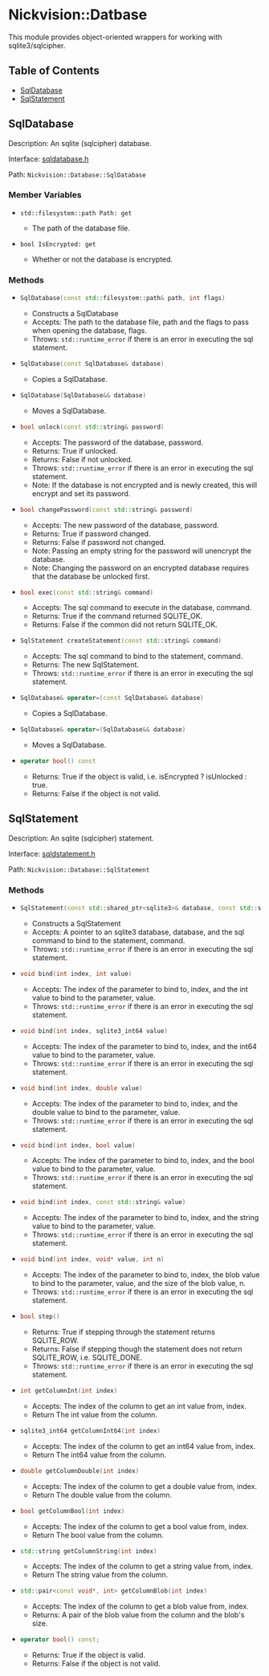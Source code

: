 # Nickvision::Datbase

This module provides object-oriented wrappers for working with sqlite3/sqlcipher.

## Table of Contents
- [SqlDatabase](#sqldatabase)
- [SqlStatement](#sqlstatement)

## SqlDatabase
Description: An sqlite (sqlcipher) database.

Interface: [sqldatabase.h](/include/database/sqldatabase.h)

Path: `Nickvision::Database::SqlDatabase`

### Member Variables
- ```
  std::filesystem::path Path: get
  ```
    - The path of the database file.
- ```
  bool IsEncrypted: get
  ```
    - Whether or not the database is encrypted.

### Methods
- ```cpp
  SqlDatabase(const std::filesystem::path& path, int flags)
  ```
    - Constructs a SqlDatabase
    - Accepts: The path to the database file, path and the flags to pass when opening the database, flags.
    - Throws: `std::runtime_error` if there is an error in executing the sql statement.
- ```cpp
  SqlDatabase(const SqlDatabase& database)
  ```
    - Copies a SqlDatabase.
- ```cpp
  SqlDatabase(SqlDatabase&& database)
  ```
    - Moves a SqlDatabase.
- ```cpp
  bool unlock(const std::string& password)
  ```
    - Accepts: The password of the database, password.
    - Returns: True if unlocked.
    - Returns: False if not unlocked.
    - Throws: `std::runtime_error` if there is an error in executing the sql statement.
    - Note: If the database is not encrypted and is newly created, this will encrypt and set its password.
- ```cpp
  bool changePassword(const std::string& password)
  ```
    - Accepts: The new password of the database, password.
    - Returns: True if password changed.
    - Returns: False if password not changed.
    - Note: Passing an empty string for the password will unencrypt the database.
    - Note: Changing the password on an encrypted database requires that the database be unlocked first.
- ```cpp
  bool exec(const std::string& command)
  ```
    - Accepts: The sql command to execute in the database, command.
    - Returns: True if the command returned SQLITE_OK.
    - Returns: False if the common did not return SQLITE_OK.
- ```cpp
  SqlStatement createStatement(const std::string& command)
  ```
    - Accepts: The sql command to bind to the statement, command.
    - Returns: The new SqlStatement.
    - Throws: `std::runtime_error` if there is an error in executing the sql statement.
- ```cpp
  SqlDatabase& operator=(const SqlDatabase& database)
  ```
    - Copies a SqlDatabase.
- ```cpp
  SqlDatabase& operator=(SqlDatabase&& database)
  ```
    - Moves a SqlDatabase.
- ```cpp
  operator bool() const
  ```
    - Returns: True if the object is valid, i.e. isEncrypted ? isUnlocked : true.
    - Returns: False if the object is not valid.

## SqlStatement
Description: An sqlite (sqlcipher) statement.

Interface: [sqldstatement.h](/include/database/sqlstatement.h)

Path: `Nickvision::Database::SqlStatement`

### Methods
- ```cpp
  SqlStatement(const std::shared_ptr<sqlite3>& database, const std::string& command)
  ```
    - Constructs a SqlStatement
    - Accepts: A pointer to an sqlite3 database, database, and the sql command to bind to the statement, command.
    - Throws: `std::runtime_error` if there is an error in executing the sql statement.
- ```cpp
  void bind(int index, int value)
  ```
    - Accepts: The index of the parameter to bind to, index, and the int value to bind to the parameter, value.
    - Throws: `std::runtime_error` if there is an error in executing the sql statement.
- ```cpp
  void bind(int index, sqlite3_int64 value)
  ```
    - Accepts: The index of the parameter to bind to, index, and the int64 value to bind to the parameter, value.
    - Throws: `std::runtime_error` if there is an error in executing the sql statement.
- ```cpp
  void bind(int index, double value)
  ```
    - Accepts: The index of the parameter to bind to, index, and the double value to bind to the parameter, value.
    - Throws: `std::runtime_error` if there is an error in executing the sql statement.
- ```cpp
  void bind(int index, bool value)
  ```
    - Accepts: The index of the parameter to bind to, index, and the bool value to bind to the parameter, value.
    - Throws: `std::runtime_error` if there is an error in executing the sql statement.
- ```cpp
  void bind(int index, const std::string& value)
  ```
    - Accepts: The index of the parameter to bind to, index, and the string value to bind to the parameter, value.
    - Throws: `std::runtime_error` if there is an error in executing the sql statement.
- ```cpp
  void bind(int index, void* value, int n)
  ```
    - Accepts: The index of the parameter to bind to, index, the blob value to bind to the parameter, value, and the size of the blob value, n.
    - Throws: `std::runtime_error` if there is an error in executing the sql statement.
- ```cpp
  bool step()
  ```
    - Returns: True if stepping through the statement returns SQLITE_ROW.
    - Returns: False if stepping though the statement does not return SQLITE_ROW, i.e. SQLITE_DONE.
    - Throws: `std::runtime_error` if there is an error in executing the sql statement.
- ```cpp
  int getColumnInt(int index)
  ```
    - Accepts: The index of the column to get an int value from, index.
    - Return The int value from the column.
- ```cpp
  sqlite3_int64 getColumnInt64(int index)
  ```
    - Accepts: The index of the column to get an int64 value from, index.
    - Return The int64 value from the column.
- ```cpp
  double getColumnDouble(int index)
  ```
    - Accepts: The index of the column to get a double value from, index.
    - Return The double value from the column.
- ```cpp
  bool getColumnBool(int index)
  ```
    - Accepts: The index of the column to get a bool value from, index.
    - Return The bool value from the column.
- ```cpp
  std::string getColumnString(int index)
  ```
    - Accepts: The index of the column to get a string value from, index.
    - Return The string value from the column.
- ```cpp
  std::pair<const void*, int> getColumnBlob(int index)
  ```
    - Accepts: The index of the column to get a blob value from, index.
    - Returns: A pair of the blob value from the column and the blob's size.
- ```cpp
  operator bool() const;
  ```
    - Returns: True if the object is valid.
    - Returns: False if the object is not valid.